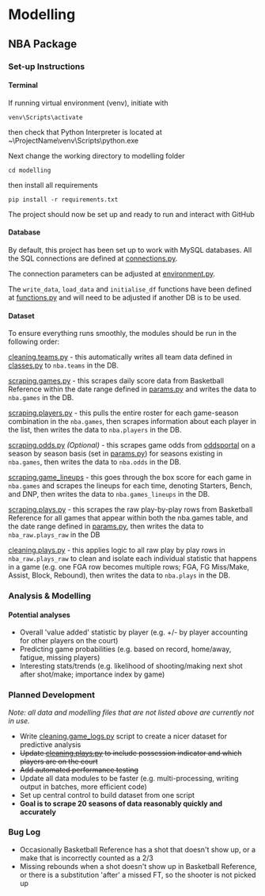 # Modelling
## NBA Package
### Set-up Instructions
#### Terminal
If running virtual environment (venv), initiate with

`venv\Scripts\activate`

then check that Python Interpreter is located at  ~\ProjectName\venv\Scripts\python.exe

Next change the working directory to modelling folder

`cd modelling`

then install all requirements

`pip install -r requirements.txt`

The project should now be set up and ready to run and interact with GitHub

#### Database
By default, this project has been set up to work with MySQL databases.  All the SQL connections are defined at 
[connections.py](projects/nba/utils/connections.py).

The connection parameters can be adjusted at [environment.py](projects/nba/utils/environment.py).

The `write_data`, `load_data` and `initialise_df` functions have been defined at
[functions.py](projects/nba/utils/functions.py) and will need to be adjusted  if another DB is to be used.

#### Dataset
To ensure everything runs smoothly, the modules should be run in the following order:

[cleaning.teams.py](projects/nba/data/cleaning/teams.py) - this automatically writes all team data defined in
[classes.py](projects/nba/utils/classes.py) to `nba.teams` in the DB.

[scraping.games.py](projects/nba/data/scraping/games.py) - this scrapes daily score data from Basketball Reference 
within the date range defined in [params.py](projects/nba/utils/params.py) and writes the data to `nba.games` in the DB.

[scraping.players.py](projects/nba/data/scraping/players.py) - this pulls the entire roster for each game-season
combination in the `nba.games`, then scrapes information about each player in the list, then writes the data to
`nba.players` in the DB.

[scraping.odds.py](projects/nba/data/scraping/odds.py) *(Optional)* - this scrapes game odds from
[oddsportal](https://www.oddsportal.com/) on a season by season basis (set in
[params.py](projects/nba/utils/params.py)) for seasons existing in `nba.games`, then writes the data to `nba.odds` in
the DB.

[scraping.game_lineups](projects/nba/data/scraping/game_lineups.py) - this goes through the box score for each game in
`nba.games` and scrapes the lineups for each time, denoting Starters, Bench, and DNP, then writes the data to
`nba.games_lineups` in the DB.

[scraping.plays.py](projects/nba/data/scraping/plays.py) - this scrapes the raw play-by-play rows from Basketball
Reference for all games that appear within both the nba.games table, and the date range defined in
[params.py](projects/nba/utils/params.py), then writes the data to `nba_raw.plays_raw` in the DB

[cleaning.plays.py](projects/nba/data/cleaning/plays.py) - this applies logic to all raw play by play rows in
`nba_raw.plays_raw` to clean and isolate each individual statistic that happens in a game (e.g. one FGA row
becomes multiple rows; FGA, FG Miss/Make, Assist, Block, Rebound), then writes the data to `nba.plays` in the DB.

### Analysis & Modelling
#### Potential analyses
* Overall 'value added' statistic by player (e.g. +/- by player accounting for other players on the court)
* Predicting game probabilities (e.g. based on record, home/away, fatigue, missing players)
* Interesting stats/trends (e.g. likelihood of shooting/making next shot after shot/make; importance index
  by game)

### Planned Development
*Note: all data and modelling files that are not listed above are currently not in use.*
* Write [cleaning.game_logs.py](projects/nba/data/cleaning/plays.py) script to create a nicer dataset for predictive
  analysis
* ~~Update [cleaning.plays.py](projects/nba/data/cleaning/plays.py) to include possession indicator and which players
  are on the court~~
* ~~Add automated performance testing~~
* Update all data modules to be faster (e.g. multi-processing, writing output in batches, more efficient code)
* Set up central control to build dataset from one script
* **Goal is to scrape 20 seasons of data reasonably quickly and accurately**

### Bug Log
* Occasionally Basketball Reference has a shot that doesn't show up, or a make that is incorrectly counted as a 2/3
* Missing rebounds when a shot doesn't show up in Basketball Reference, or there is a substitution 'after' a missed FT,
  so the shooter is not picked up
